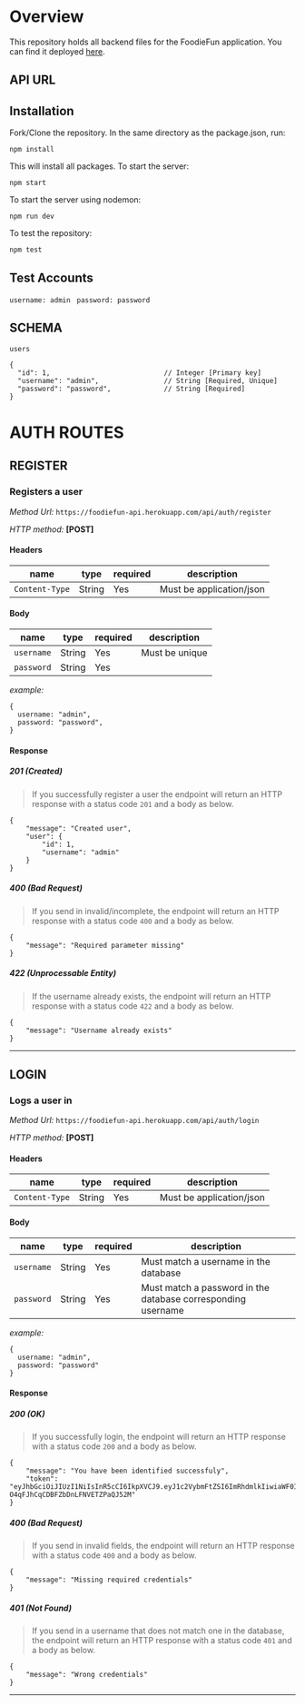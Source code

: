 # Overview
This repository holds all backend files for the FoodieFun application. You can find it deployed [here](https://foodiefun-api.herokuapp.com/api/).

## API URL

## Installation
Fork/Clone the repository. In the same directory as the package.json, run:

```npm install```

This will install all packages. To start the server:

```npm start```

To start the server using nodemon:

```npm run dev```

To test the repository:

```npm test```

## Test Accounts

```username: admin ```
```password: password ```


## SCHEMA

`users`
```
{
  "id": 1,                            // Integer [Primary key]
  "username": "admin",                // String [Required, Unique]
  "password": "password",             // String [Required]
}
```

# AUTH ROUTES

## **REGISTER**
### **Registers a user**

*Method Url:* `https://foodiefun-api.herokuapp.com/api/auth/register`


*HTTP method:* **[POST]**

#### Headers

| name           | type   | required | description              |
| -------------- | ------ | -------- | ------------------------ |
| `Content-Type` | String | Yes      | Must be application/json |

#### Body

| name           | type   | required | description              |
| -------------- | ------ | -------- | ------------------------ |
| `username`     | String | Yes      | Must be unique           |
| `password`     | String | Yes      |                          |

*example:*

```
{
  username: "admin",
  password: "password",
}
```

#### Response

##### 201 (Created)
>If you successfully register a user the endpoint will return an HTTP response with a status code `201` and a body as below.
```
{
    "message": "Created user",
    "user": {
        "id": 1,
        "username": "admin"
    }
}
```
##### 400 (Bad Request)
>If you send in invalid/incomplete, the endpoint will return an HTTP response with a status code `400` and a body as below.
```
{
    "message": "Required parameter missing"
}
```

##### 422 (Unprocessable Entity)
>If the username already exists, the endpoint will return an HTTP response with a status code `422` and a body as below.
```
{
    "message": "Username already exists"
}
```

----

## **LOGIN**
### **Logs a user in**

*Method Url:* `https://foodiefun-api.herokuapp.com/api/auth/login`

*HTTP method:* **[POST]**

#### Headers

| name           | type   | required | description              |
| -------------- | ------ | -------- | ------------------------ |
| `Content-Type` | String | Yes      | Must be application/json |

#### Body

| name           | type   | required | description              |
| -------------- | ------ | -------- | ------------------------ |
| `username`     | String | Yes      | Must match a username in the database |
| `password`     | String | Yes      | Must match a password in the database corresponding username |

*example:*

```
{
  username: "admin",
  password: "password"
}
```

#### Response

##### 200 (OK)
>If you successfully login, the endpoint will return an HTTP response with a status code `200` and a body as below.
```
{
    "message": "You have been identified successfuly",
    "token": "eyJhbGciOiJIUzI1NiIsInR5cCI6IkpXVCJ9.eyJ1c2VybmFtZSI6ImRhdmlkIiwiaWF0IjoxNTY0Mzk3ODYyLCJleHAiOjE1NjQ2NTcwNjJ9._wanT3asvdrD-O4qFJhCqCDBFZbDnLFNVETZPaQJ52M"
}
```
##### 400 (Bad Request)
>If you send in invalid fields, the endpoint will return an HTTP response with a status code `400` and a body as below.
```
{
    "message": "Missing required credentials"
}
```
##### 401 (Not Found)
>If you send in a username that does not match one in the database, the endpoint will return an HTTP response with a status code `401` and a body as below.
```
{
    "message": "Wrong credentials"
}
```
----
